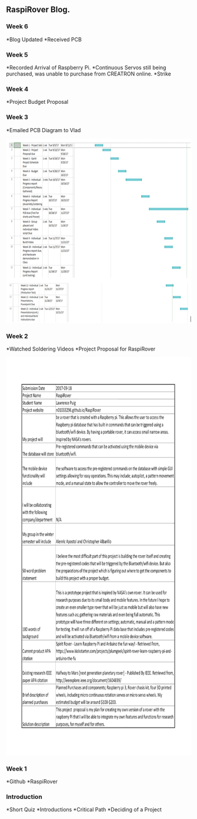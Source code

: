 RaspiRover Blog.
-------------


### Week 6

*Blog Updated
*Received PCB

### Week 5

*Recorded Arrival of Raspberry Pi.
*Continuous Servos still being purchased, was unable to purchase from CREATRON online.
*Strike

### Week 4

*Project Budget Proposal 


### Week 3

*Emailed PCB Diagram to Vlad

<img src="https://github.com/n01033296/RaspiRover/blob/master/Proposal%20Schedule.PNG?raw=true" alt="Proposal Schedule" width="720" height="500">

### Week 2

*Watched Soldering Videos
*Project Proposal for RaspiRover

<img src="https://github.com/n01033296/RaspiRover/blob/master/ProposalContent.png?raw=true" alt="Proposal Content" width="1280" height="1080">

### Week 1

*Github
*RaspiRover

### Introduction

*Short Quiz
*Introductions
*Critical Path
*Deciding of a Project
